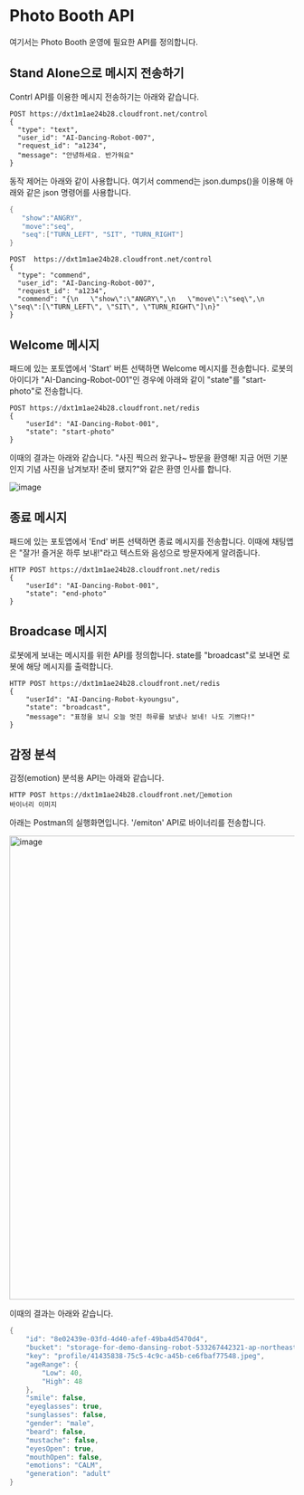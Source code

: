 # Photo Booth API

여기서는 Photo Booth 운영에 필요한 API를 정의합니다.

## Stand Alone으로 메시지 전송하기

Contrl API를 이용한 메시지 전송하기는 아래와 같습니다.

```text
POST https://dxt1m1ae24b28.cloudfront.net/control
{
  "type": "text",
  "user_id": "AI-Dancing-Robot-007",
  "request_id": "a1234",
  "message": "안녕하세요. 반가워요"
}
```

동작 제어는 아래와 같이 사용합니다. 여기서 commend는 json.dumps()을 이용해 아래와 같은 json 명령어를 사용합니다.

```java
{
   "show":"ANGRY",
   "move":"seq",
   "seq":["TURN_LEFT", "SIT", "TURN_RIGHT"]
}
```

```text
POST  https://dxt1m1ae24b28.cloudfront.net/control
{
  "type": "commend",
  "user_id": "AI-Dancing-Robot-007",
  "request_id": "a1234",
  "commend": "{\n   \"show\":\"ANGRY\",\n   \"move\":\"seq\",\n   \"seq\":[\"TURN_LEFT\", \"SIT\", \"TURN_RIGHT\"]\n}"
}
```

## Welcome 메시지

패드에 있는 포토앱에서 'Start' 버튼 선택하면 Welcome 메시지를 전송합니다. 로봇의 아이디가 "AI-Dancing-Robot-001"인 경우에 아래와 같이 "state"를 "start-photo"로 전송합니다.

```text
POST https://dxt1m1ae24b28.cloudfront.net/redis
{
	"userId": "AI-Dancing-Robot-001",
	"state": "start-photo"
}
```
이때의 결과는 아래와 같습니다. "사진 찍으러 왔구나~ 방문을 환영해! 지금 어떤 기분인지 기념 사진을 남겨보자! 준비 됐지?"와 같은 환영 인사를 합니다.

![image](https://github.com/kyopark2014/demo-ai-dansing-robot/assets/52392004/6ed5e455-2d0e-4998-9287-46b156873f12)


## 종료 메시지

패드에 있는 포토앱에서 'End' 버튼 선택하면 종료 메시지를 전송합니다. 이때에 채팅앱은 "잘가! 즐거운 하루 보내!"라고 텍스트와 음성으로 방문자에게 알려줍니다.

```text
HTTP POST https://dxt1m1ae24b28.cloudfront.net/redis
{
	"userId": "AI-Dancing-Robot-001",
	"state": "end-photo"
}
```

## Broadcase 메시지

로봇에게 보내는 메시지를 위한 API를 정의합니다. state를 "broadcast"로 보내면 로봇에 해당 메시지를 출력합니다.

```text
HTTP POST https://dxt1m1ae24b28.cloudfront.net/redis
{
    "userId": "AI-Dancing-Robot-kyoungsu",
    "state": "broadcast", 
    "message": "표정을 보니 오늘 멋진 하루를 보냈나 보네! 나도 기쁘다!"
}
```

## 감정 분석

감정(emotion) 분석용 API는 아래와 같습니다. 

```text
HTTP POST https://dxt1m1ae24b28.cloudfront.net/emotion
바이너리 이미지
```

아래는 Postman의 실행화면입니다. '/emiton' API로 바이너리를 전송합니다. 

<img width="820" alt="image" src="https://github.com/kyopark2014/demo-ai-dansing-robot/assets/52392004/1d311d2e-484c-4790-bbeb-1d3545e4a35c">


이때의 결과는 아래와 같습니다.

```java
{
    "id": "8e02439e-03fd-4d40-afef-49ba4d5470d4",
    "bucket": "storage-for-demo-dansing-robot-533267442321-ap-northeast-2",
    "key": "profile/41435838-75c5-4c9c-a45b-ce6fbaf77548.jpeg",
    "ageRange": {
        "Low": 40,
        "High": 48
    },
    "smile": false,
    "eyeglasses": true,
    "sunglasses": false,
    "gender": "male",
    "beard": false,
    "mustache": false,
    "eyesOpen": true,
    "mouthOpen": false,
    "emotions": "CALM",
    "generation": "adult"
}
```

